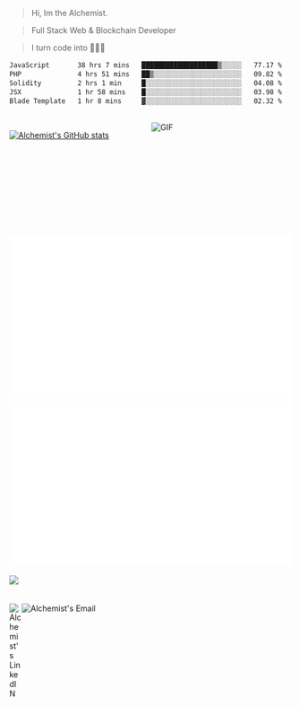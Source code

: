 > Hi, Im the Alchemist.

> Full Stack Web & Blockchain Developer

> I turn code into 💎💎💎

<!--START_SECTION:waka-->
```text
JavaScript       38 hrs 7 mins   ███████████████████▒░░░░░   77.17 % 
PHP              4 hrs 51 mins   ██▒░░░░░░░░░░░░░░░░░░░░░░   09.82 % 
Solidity         2 hrs 1 min     █░░░░░░░░░░░░░░░░░░░░░░░░   04.08 % 
JSX              1 hr 58 mins    █░░░░░░░░░░░░░░░░░░░░░░░░   03.98 % 
Blade Template   1 hr 8 mins     ▓░░░░░░░░░░░░░░░░░░░░░░░░   02.32 % 
```
<!--END_SECTION:waka-->


<br />

<img align="right" alt="GIF" src="https://user-images.githubusercontent.com/5355808/139111924-210cc6fa-9fb1-4dac-929d-6324a5836a92.gif" width="250" height="200" />

[![Alchemist's GitHub stats](https://github-readme-stats.vercel.app/api?username=DrMaxis&show_icons=true&theme=outrun&count_private=true)](#)

![](https://raw.githubusercontent.com/DrMaxis/github-stats-transparent/output/generated/overview.svg)
![](https://raw.githubusercontent.com/DrMaxis/github-stats-transparent/output/generated/languages.svg)

 
<a href="https://count.getloli.com/"><img src="https://count.getloli.com/get/@alchemist?theme=rule34"></a>

<br>

<a href="https://linkedin.com/in/nathan-antwi-0a89ba107/">
  <img align="left" alt="Alchemist's LinkedIN" width="22px" src="https://raw.githubusercontent.com/peterthehan/peterthehan/master/assets/linkedin.svg" />
</a>

<a href="mailto:nathankantwi@gmail.com">
  <img align="left" alt="Alchemist's Email" src="https://img.shields.io/badge/Email-nathankantwi%40gmail.com-blue" />
</a>

